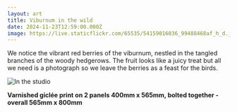 ```yaml
---
layout: art
title: Viburnum in the wild
date: 2024-11-23T12:59:00.000Z
image: https://live.staticflickr.com/65535/54159016036_99488468af_h_d.jpg
---
```

We notice the vibrant red berries of the viburnum, nestled in the tangled branches of the woody hedgerows. The fruit looks like a juicy treat but all we need is a photograph so we leave the berries as a feast for the birds.

![In the studio](https://live.staticflickr.com/65535/54158144842_2d87eea73e_h_d.jpg "in the studio")

**Varnished giclée print on 2 panels 400mm x 565mm, bolted together - overall 565mm x 800mm**
